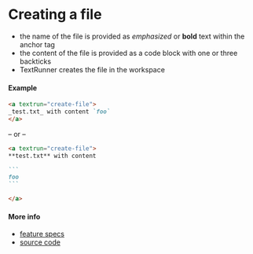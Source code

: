 # Creating a file

- the name of the file is provided as _emphasized_ or **bold** text within the anchor tag
- the content of the file is provided as a code block with one or three backticks
- TextRunner creates the file in the workspace

#### Example

<a textrun="run-markdown-in-textrun">

```markdown
<a textrun="create-file">
_test.txt_ with content `foo`
</a>
```

</a>

&ndash; or &ndash;

<a textrun="run-markdown-in-textrun">

````markdown
<a textrun="create-file">
**test.txt** with content

```
foo
```

</a>
````

</a>

#### More info

- [feature specs](../../features/actions/built-in/create-file/create-file.feature)
- [source code](../../src/built-in-actions/create-file.ts)
